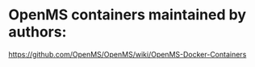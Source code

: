 # OpenMS containers maintained by authors:
https://github.com/OpenMS/OpenMS/wiki/OpenMS-Docker-Containers
